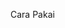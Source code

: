 Cara Pakai

<script src="path/to/imageConverter.js"></script>
<script>
  const inputFiles = document.getElementById('fileInput');

  inputFiles.addEventListener('change', async () => {
    const files = inputFiles.files;
    const options = {
      width: 800,
      height: 600,
      jpegQuality: 0.85,
      webpQuality: 0.8,
      bgColor: '#fff', // optional, default putih
    };
    const results = await ImageConverter.convertFiles(files, options);
    console.log(results);
    // hasil results berupa array objek { originalName, jpeg Blob, webp Blob }
    // bisa kamu gunakan untuk preview, upload, dll
  });
</script>

